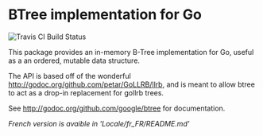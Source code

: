 # BTree implementation for Go

![Travis CI Build Status](https://api.travis-ci.org/google/btree.svg?branch=master)

This package provides an in-memory B-Tree implementation for Go, useful as a
an ordered, mutable data structure.

The API is based off of the wonderful
http://godoc.org/github.com/petar/GoLLRB/llrb, and is meant to allow btree to
act as a drop-in replacement for gollrb trees.

See http://godoc.org/github.com/google/btree for documentation.

*French version is avaible in 'Locale/fr_FR/README.md'*
